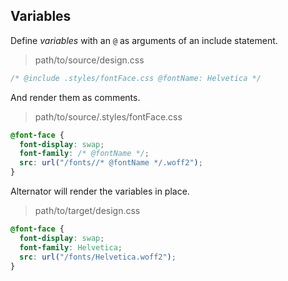 ## Variables

Define _variables_ with an `@` as arguments of an include statement.

> path/to/source/design.css

```css
/* @include .styles/fontFace.css @fontName: Helvetica */
```

And render them as comments.

> path/to/source/.styles/fontFace.css

```css
@font-face {
  font-display: swap;
  font-family: /* @fontName */;
  src: url("/fonts//* @fontName */.woff2");
}
```

Alternator will render the variables in place.

> path/to/target/design.css

```css
@font-face {
  font-display: swap;
  font-family: Helvetica;
  src: url("/fonts/Helvetica.woff2");
}
```
